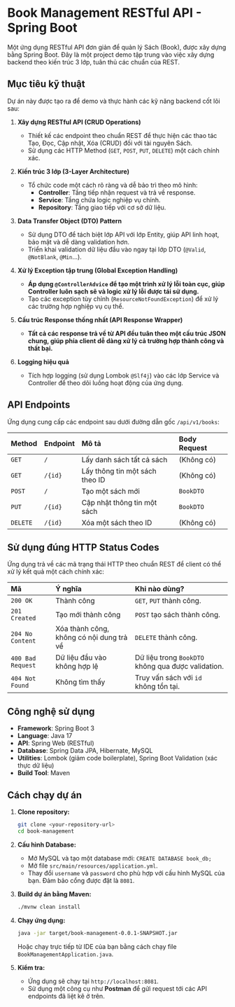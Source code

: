 # Book Management RESTful API - Spring Boot

Một ứng dụng RESTful API đơn giản để quản lý Sách (Book), được xây dựng bằng Spring Boot. Đây là một project demo tập trung vào việc xây dựng backend theo kiến trúc 3 lớp, tuân thủ các chuẩn của REST.

## Mục tiêu kỹ thuật

Dự án này được tạo ra để demo và thực hành các kỹ năng backend cốt lõi sau:

1.  **Xây dựng RESTful API (CRUD Operations)**
    *   Thiết kế các endpoint theo chuẩn REST để thực hiện các thao tác Tạo, Đọc, Cập nhật, Xóa (CRUD) đối với tài nguyên Sách.
    *   Sử dụng các HTTP Method (`GET`, `POST`, `PUT`, `DELETE`) một cách chính xác.

2.  **Kiến trúc 3 lớp (3-Layer Architecture)**
    *   Tổ chức code một cách rõ ràng và dễ bảo trì theo mô hình:
        *   **Controller**: Tầng tiếp nhận request và trả về response.
        *   **Service**: Tầng chứa logic nghiệp vụ chính.
        *   **Repository**: Tầng giao tiếp với cơ sở dữ liệu.

3.  **Data Transfer Object (DTO) Pattern**
    *   Sử dụng DTO để tách biệt lớp API với lớp Entity, giúp API linh hoạt, bảo mật và dễ dàng validation hơn.
    *   Triển khai validation dữ liệu đầu vào ngay tại lớp DTO (`@Valid`, `@NotBlank`, `@Min`...).

4.  **Xử lý Exception tập trung (Global Exception Handling)**
    *   **Áp dụng `@ControllerAdvice` để tạo một trình xử lý lỗi toàn cục, giúp Controller luôn sạch sẽ và logic xử lý lỗi được tái sử dụng.**
    *   Tạo các exception tùy chỉnh (`ResourceNotFoundException`) để xử lý các trường hợp nghiệp vụ cụ thể.

5.  **Cấu trúc Response thống nhất (API Response Wrapper)**
    *   **Tất cả các response trả về từ API đều tuân theo một cấu trúc JSON chung, giúp phía client dễ dàng xử lý cả trường hợp thành công và thất bại.**

6.  **Logging hiệu quả**
    *   Tích hợp logging (sử dụng Lombok `@Slf4j`) vào các lớp Service và Controller để theo dõi luồng hoạt động của ứng dụng.

## API Endpoints

Ứng dụng cung cấp các endpoint sau dưới đường dẫn gốc `/api/v1/books`:

| Method | Endpoint             | Mô tả                      | Body Request |
| :----- | :------------------- | :------------------------- | :----------- |
| `GET`    | `/`                  | Lấy danh sách tất cả sách  | (Không có)   |
| `GET`    | `/{id}`              | Lấy thông tin một sách theo ID | (Không có)   |
| `POST`   | `/`                  | Tạo một sách mới           | `BookDTO`    |
| `PUT`    | `/{id}`              | Cập nhật thông tin một sách    | `BookDTO`    |
| `DELETE` | `/{id}`              | Xóa một sách theo ID       | (Không có)   |


## Sử dụng đúng HTTP Status Codes

Ứng dụng trả về các mã trạng thái HTTP theo chuẩn REST để client có thể xử lý kết quả một cách chính xác:

| Mã        | Ý nghĩa            | Khi nào dùng?                               |
| :-------- | :----------------- | :------------------------------------------- |
| `200 OK`    | Thành công         | `GET`, `PUT` thành công.                     |
| `201 Created` | Tạo mới thành công   | `POST` tạo sách thành công.                  |
| `204 No Content` | Xóa thành công, không có nội dung trả về | `DELETE` thành công.                         |
| `400 Bad Request`| Dữ liệu đầu vào không hợp lệ | Dữ liệu trong `BookDTO` không qua được validation. |
| `404 Not Found` | Không tìm thấy      | Truy vấn sách với `id` không tồn tại.         |


## Công nghệ sử dụng

*   **Framework**: Spring Boot 3
*   **Language**: Java 17
*   **API**: Spring Web (RESTful)
*   **Database**: Spring Data JPA, Hibernate, MySQL
*   **Utilities**: Lombok (giảm code boilerplate), Spring Boot Validation (xác thực dữ liệu)
*   **Build Tool**: Maven

## Cách chạy dự án

1.  **Clone repository:**
    ```bash
    git clone <your-repository-url>
    cd book-management
    ```

2.  **Cấu hình Database:**
    *   Mở MySQL và tạo một database mới: `CREATE DATABASE book_db;`
    *   Mở file `src/main/resources/application.yml`.
    *   Thay đổi `username` và `password` cho phù hợp với cấu hình MySQL của bạn. Đảm bảo cổng được đặt là `8081`.

3.  **Build dự án bằng Maven:**
    ```bash
    ./mvnw clean install
    ```

4.  **Chạy ứng dụng:**
    ```bash
    java -jar target/book-management-0.0.1-SNAPSHOT.jar
    ```
    Hoặc chạy trực tiếp từ IDE của bạn bằng cách chạy file `BookManagementApplication.java`.

5.  **Kiểm tra:**
    *   Ứng dụng sẽ chạy tại `http://localhost:8081`.
    *   Sử dụng một công cụ như **Postman** để gửi request tới các API endpoints đã liệt kê ở trên.